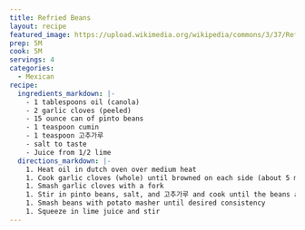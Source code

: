 ```yaml
---
title: Refried Beans
layout: recipe
featured_image: https://upload.wikimedia.org/wikipedia/commons/3/37/Refried_beans.jpg
prep: 5M
cook: 5M
servings: 4
categories:
  - Mexican
recipe:
  ingredients_markdown: |-
    - 1 tablespoons oil (canola)
    - 2 garlic cloves (peeled)
    - 15 ounce can of pinto beans
    - 1 teaspoon cumin
    - 1 teaspoon 고추가루
    - salt to taste
    - Juice from 1/2 lime
  directions_markdown: |-
    1. Heat oil in dutch oven over medium heat
    1. Cook garlic cloves (whole) until browned on each side (about 5 minutes)
    1. Smash garlic cloves with a fork
    1. Stir in pinto beans, salt, and 고추가루 and cook until the beans are heated
    1. Smash beans with potato masher until desired consistency
    1. Squeeze in lime juice and stir
---
```


